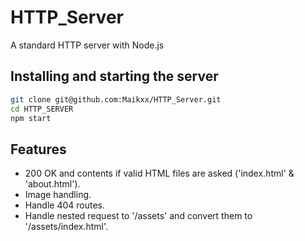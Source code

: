 # HTTP_Server

A standard HTTP server with Node.js

## Installing and starting the server

```bash
git clone git@github.com:Maikxx/HTTP_Server.git
cd HTTP_SERVER
npm start
```

## Features

* 200 OK and contents if valid HTML files are asked ('index.html' & 'about.html').
* Image handling.
* Handle 404 routes.
* Handle nested request to '/assets' and convert them to '/assets/index.html'.